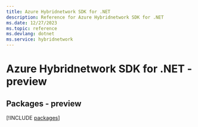 ```yaml
---
title: Azure Hybridnetwork SDK for .NET
description: Reference for Azure Hybridnetwork SDK for .NET
ms.date: 12/27/2023
ms.topic: reference
ms.devlang: dotnet
ms.service: hybridnetwork
---
```

# Azure Hybridnetwork SDK for .NET - preview
## Packages - preview
[!INCLUDE [packages](hybridnetwork-index.md)]